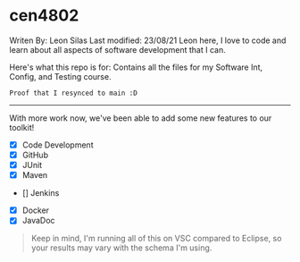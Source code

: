 # cen4802
Writen By: Leon Silas
Last modified: 23/08/21
Leon here, I love to code and learn about all aspects of software development that I can.

Here's what this repo is for:
Contains all the files for my Software Int, Config, and Testing course.

`Proof that I resynced to main :D`

---

With more work now, we've been able to add some new features to our toolkit!
- [x] Code Development
- [x] GitHub
- [x] JUnit
- [x] Maven
- [] Jenkins
- [x] Docker
- [x] JavaDoc 

>Keep in mind, I'm running all of this on VSC compared to Eclipse, so your results may vary with the schema I'm using.
